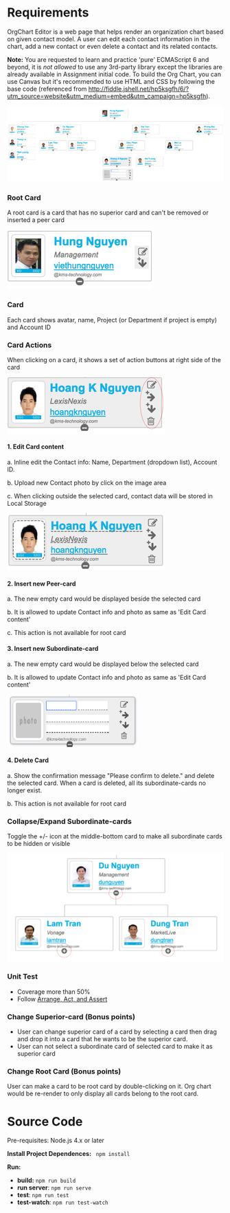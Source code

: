 # Requirements
OrgChart Editor is a web page that helps render an organization chart based on given contact model. A user can edit each contact information in the chart, add a new contact or even delete a contact and its related contacts.

**Note:** You are requested to learn and practice 'pure' ECMAScript 6 and beyond, it is _not allowed_ to use any 3rd-party library except the libraries are already available in Assignment initial code. To build the Org Chart, you can use Canvas but it's recommended to use HTML and CSS by following the base code (referenced from http://fiddle.jshell.net/hp5ksgfh/6/?utm_source=website&utm_medium=embed&utm_campaign=hp5ksgfh).

![Org-Chart]($req/org-chart.png)

### Root Card
A root card is a card that has no superior card and can't be removed or inserted a peer card

![Root Card]($req/root-card.png)

### Card
Each card shows avatar, name, Project (or Department if project is empty) and Account ID

### Card Actions
When clicking on a card, it shows a set of action buttons at right side of the card

![Card Actions]($req/card-actions.png)

#### 1. Edit Card content
a. Inline edit the Contact info: Name, Department (dropdown list), Account ID.

b. Upload new Contact photo by click on the image area

c. When clicking outside the selected card, contact data will be stored in Local Storage

![Edit Card Content]($req/edit-card-content.png)

#### 2. Insert new Peer-card
a. The new empty card would be displayed beside the selected card

b. It is allowed to update Contact info and photo as same as 'Edit Card content'

c. This action is not available for root card

#### 3. Insert new Subordinate-card
a. The new empty card would be displayed below the selected card

b. It is allowed to update Contact info and photo as same as 'Edit Card content'

![New Subordinate Card]($req/new-subordinate-card.png)

#### 4. Delete Card
a. Show the confirmation message "Please confirm to delete." and delete the selected card. When a card is deleted, all its subordinate-cards no longer exist.

b. This action is not available for root card

### Collapse/Expand Subordinate-cards
Toggle the +/- icon at the middle-bottom card to make all subordinate cards to be hidden or visible

![Collapse/Expand Card]($req/collapse-expand.png)

### Unit Test
- Coverage more than 50%
- Follow [Arrange, Act, and Assert](http://wiki.c2.com/?ArrangeActAssert)

### Change Superior-card (Bonus points)
- User can change superior card of a card by selecting a card then drag and drop it into a card that he wants to be the superior card.
- User can not select a subordinate card of selected card to make it as superior card

### Change Root Card (Bonus points)
User can make a card to be root card by double-clicking on it.
Org chart would be re-render to only display all cards belong to the root card.

# Source Code
Pre-requisites: Node.js 4.x or later

**Install Project Dependences:** ` npm install`

**Run:**

-  **build:** `npm run build`
-  **run server**: `npm run serve`
-  **test**: `npm run test`
-  **test-watch**: `npm run test-watch`